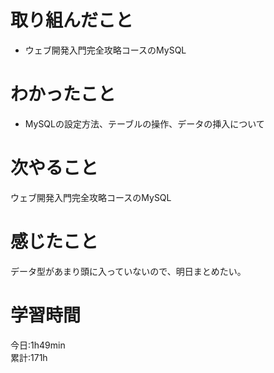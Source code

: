 # 取り組んだこと       
- ウェブ開発入門完全攻略コースのMySQL
# わかったこと
- MySQLの設定方法、テーブルの操作、データの挿入について         
# 次やること
ウェブ開発入門完全攻略コースのMySQL
# 感じたこと
データ型があまり頭に入っていないので、明日まとめたい。
# 学習時間  
今日:1h49min  
累計:171h
